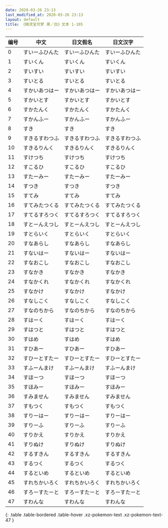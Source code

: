 ```yaml
---
date: 2020-03-26 23:13
last_modified_at: 2020-03-26 23:13
layout: default
title: 《精灵宝可梦 黑／白》文本 1-105
---
```

| 编号 | 中文 | 日文假名 | 日文汉字 |
| ---- | ---- | ---- | --- |
| 0 | すいーふひんた | すいーふひんた | すいーふひんた |
| 1 | すいくん | すいくん | すいくん |
| 2 | すいすい | すいすい | すいすい |
| 3 | すいとる | すいとる | すいとる |
| 4 | すかいあつはー | すかいあつはー | すかいあつはー |
| 5 | すかいとす | すかいとす | すかいとす |
| 6 | すかたんく | すかたんく | すかたんく |
| 7 | すかんふー | すかんふー | すかんふー |
| 8 | すき | すき | すき |
| 9 | すきるすわつふ | すきるすわつふ | すきるすわつふ |
| 10 | すきるりんく | すきるりんく | すきるりんく |
| 11 | すけつち | すけつち | すけつち |
| 12 | すこるひ | すこるひ | すこるひ |
| 13 | すたーみー | すたーみー | すたーみー |
| 14 | すつき | すつき | すつき |
| 15 | すてみ | すてみ | すてみ |
| 16 | すてみたつくる | すてみたつくる | すてみたつくる |
| 17 | すてるすろつく | すてるすろつく | すてるすろつく |
| 18 | すとーんえつし | すとーんえつし | すとーんえつし |
| 19 | すとらいく | すとらいく | すとらいく |
| 20 | すなあらし | すなあらし | すなあらし |
| 21 | すないはー | すないはー | すないはー |
| 22 | すなおこし | すなおこし | すなおこし |
| 23 | すなかき | すなかき | すなかき |
| 24 | すなかくれ | すなかくれ | すなかくれ |
| 25 | すなかけ | すなかけ | すなかけ |
| 26 | すなしこく | すなしこく | すなしこく |
| 27 | すなのちから | すなのちから | すなのちから |
| 28 | すはーく | すはーく | すはーく |
| 29 | すはつと | すはつと | すはつと |
| 30 | すはめ | すはめ | すはめ |
| 31 | すひあー | すひあー | すひあー |
| 32 | すひーとすたー | すひーとすたー | すひーとすたー |
| 33 | すふーんまけ | すふーんまけ | すふーんまけ |
| 34 | すほーつ | すほーつ | すほーつ |
| 35 | すほみー | すほみー | すほみー |
| 36 | すみません | すみません | すみません |
| 37 | すもつく | すもつく | すもつく |
| 38 | すりーはー | すりーはー | すりーはー |
| 39 | すりーふ | すりーふ | すりーふ |
| 40 | すりかえ | すりかえ | すりかえ |
| 41 | すりぬけ | すりぬけ | すりぬけ |
| 42 | するすきん | するすきん | するすきん |
| 43 | するつく | するつく | するつく |
| 44 | するといめ | するといめ | するといめ |
| 45 | すれちかいろく | すれちかいろく | すれちかいろく |
| 46 | すろーすたーと | すろーすたーと | すろーすたーと |
| 47 | すわんな | すわんな | すわんな |
{: .table .table-bordered .table-hover .xz-pokemon-text .xz-pokemon-text-47 }